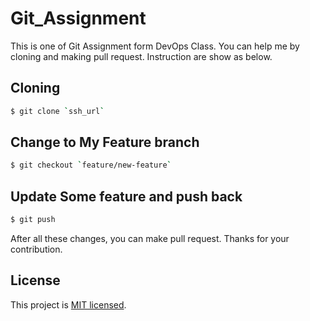 # Git_Assignment
This is one of Git Assignment form DevOps Class.
You can help me by cloning and making pull request. Instruction are show as below.


## Cloning

```bash
$ git clone `ssh_url`
```

## Change to My Feature branch

```bash
$ git checkout `feature/new-feature`
```

## Update Some feature and push back

```bash
$ git push
```

After all these changes, you can  make pull request.
Thanks for your contribution.

## License

This project is [MIT licensed](LICENSE).